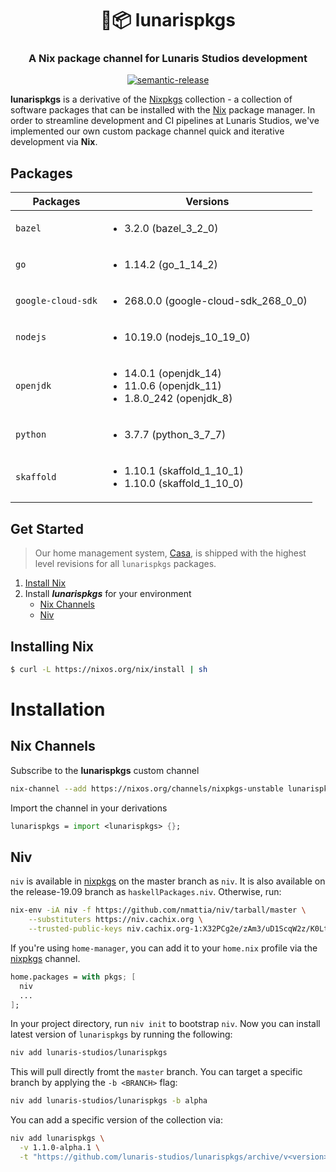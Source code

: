 <h1 align="center" style="border-bottom: none;">🌙📦 lunarispkgs</h1>
<h3 align="center">A Nix package channel for Lunaris Studios development</h3>
<p align="center">
  <a href="#badge">
    <img alt="semantic-release" src="https://img.shields.io/badge/%20%20%F0%9F%93%A6%F0%9F%9A%80-semantic--release-e10079.svg">
  </a>
</p>

**lunarispkgs** is a derivative of the [Nixpkgs](https://github.com/nixos/nixpkgs) collection - a collection of software packages that can be installed with the [Nix](https://nixos.org/nix/) package manager. In order to streamline development and CI pipelines at Lunaris Studios, we've implemented our own custom package channel quick and iterative development via **Nix**.

## Packages

| Packages           | Versions                                                                                        |
| ------------------ | ----------------------------------------------------------------------------------------------- |
| `bazel`            | <ul><li>3.2.0 (bazel_3_2_0)</li></ul>                                                           |
| `go`               | <ul><li>1.14.2 (go_1_14_2)</li></ul>                                                            |
| `google-cloud-sdk` | <ul><li>268.0.0 (google-cloud-sdk_268_0_0)</li></ul>                                            |
| `nodejs`           | <ul><li>10.19.0 (nodejs_10_19_0)</li></ul>                                                      |
| `openjdk`          | <ul><li>14.0.1 (openjdk_14)</li><li>11.0.6 (openjdk_11)</li><li>1.8.0_242 (openjdk_8)</li></ul> |
| `python`           | <ul><li>3.7.7 (python_3_7_7)</li></ul>                                                          |
| `skaffold`         | <ul><li>1.10.1 (skaffold_1_10_1)</li><li>1.10.0 (skaffold_1_10_0)</li></ul>                     |

## Get Started

> Our home management system, [Casa](https://github.com/lunaris-studios/casa), is shipped with the highest level revisions for all `lunarispkgs` packages.

1. [Install Nix](#installing-nix)
2. Install **_lunarispkgs_** for your environment
   - [Nix Channels](#nix-channels)
   - [Niv](#niv)

## Installing Nix

```bash
$ curl -L https://nixos.org/nix/install | sh
```

# Installation

## Nix Channels

Subscribe to the **lunarispkgs** custom channel

```bash
nix-channel --add https://nixos.org/channels/nixpkgs-unstable lunarispkgs
```

Import the channel in your derivations

```nix
lunarispkgs = import <lunarispkgs> {};
```

## Niv

`niv` is available in [nixpkgs](https://github.com/NixOS/nixpkgs) on the master branch as `niv`. It is also available on the release-19.09 branch as `haskellPackages.niv`. Otherwise, run:

```bash
nix-env -iA niv -f https://github.com/nmattia/niv/tarball/master \
    --substituters https://niv.cachix.org \
    --trusted-public-keys niv.cachix.org-1:X32PCg2e/zAm3/uD1ScqW2z/K0LtDyNV7RdaxIuLgQM=
```

If you're using `home-manager`, you can add it to your `home.nix` profile via the [nixpkgs](https://github.com/NixOS/nixpkgs) channel.

```nix
home.packages = with pkgs; [
  niv
  ...
];
```

In your project directory, run `niv init` to bootstrap `niv`. Now you can install latest version of `lunarispkgs` by running the following:

```bash
niv add lunaris-studios/lunarispkgs
```

This will pull directly fromt the `master` branch. You can target a specific branch by applying the `-b <BRANCH>` flag:

```bash
niv add lunaris-studios/lunarispkgs -b alpha
```

You can add a specific version of the collection via:

```bash
niv add lunarispkgs \
  -v 1.1.0-alpha.1 \
  -t "https://github.com/lunaris-studios/lunarispkgs/archive/v<version>.tar.gz"
```

